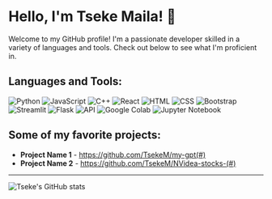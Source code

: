 # Hello, I'm Tseke Maila! 👋
Welcome to my GitHub profile! I'm a passionate developer skilled in a variety of languages and tools. Check out below to see what I'm proficient in.

## Languages and Tools:

![Python](https://img.shields.io/badge/-Python-black?style=flat-square&logo=python)
![JavaScript](https://img.shields.io/badge/-JavaScript-black?style=flat-square&logo=javascript)
![C++](https://img.shields.io/badge/-C++-00599C?style=flat-square&logo=c)
![React](https://img.shields.io/badge/-React-black?style=flat-square&logo=react)
![HTML](https://img.shields.io/badge/-HTML5-E34F26?style=flat-square&logo=html5&logoColor=white)
![CSS](https://img.shields.io/badge/-CSS3-1572B6?style=flat-square&logo=css3)
![Bootstrap](https://img.shields.io/badge/-Bootstrap-563D7C?style=flat-square&logo=bootstrap)
![Streamlit](https://img.shields.io/badge/-Streamlit-FF4B4B?style=flat-square&logo=streamlit&logoColor=white)
![Flask](https://img.shields.io/badge/-Flask-000000?style=flat-square&logo=flask)
![API](https://img.shields.io/badge/-API-0298C3?style=flat-square)
![Google Colab](https://img.shields.io/badge/-Google%20Colab-EE6363?style=flat-square&logo=google-colab)
![Jupyter Notebook](https://img.shields.io/badge/-Jupyter%20Notebook-orange?style=flat-square&logo=jupyter)

## Some of my favorite projects:

- **Project Name 1** - https://github.com/TsekeM/my-gpt(#)
- **Project Name 2** - https://github.com/TsekeM/NVidea-stocks-(#)

---

![Tseke's GitHub stats](https://github-readme-stats.vercel.app/api?username=YourUsername&show_icons=true&theme=radical)

